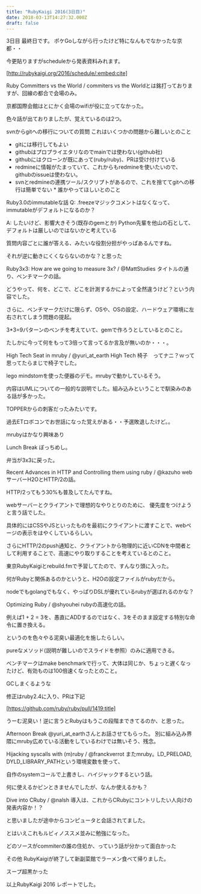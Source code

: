 ```yaml
---
title: "RubyKaigi 2016(3日目)"
date: 2018-03-13T14:27:32.000Z
draft: false
---
```


3日目
最終日です。
ポケGoしながら行ったけど特になんもでなかったな京都・・

今更貼りますがscheduleから発表資料みれます。

[http://rubykaigi.org/2016/schedule/:embed:cite]

Ruby Committers vs the World / commiters
vs the Worldとは銘打っておりますが、回線の都合で会場のみ。

京都国際会館はとにかく会場のwifiが役に立ってなかった。

色々話が出ておりましたが、覚えているのは2つ。

svnからgitへの移行についての質問
これはいくつかの問題から難しいとのこと

 * gitには移行してもよい
 * githubはプロプライエタリなのでmainでは使わない(github社)
 * githubにはクローンが既にあって(ruby/ruby)、PRは受け付けている
 * redmineに情報がたまっていて、これからもredmineを使いたいので、githubのissueは使わない。
 * svnとredmineの連携ツール/スクリプトがあるので、これを捨ててgitへの移行は簡単でない * 誰かやってほしいとのこと
   
   

Ruby3.0のimmutableな話
Q: .freezeマジックコメントはなくなって、immutableがデフォルトになるのか？

A: したいけど、影響大きそう(既存のgemとか)
Python先輩を他山の石として、デフォルトは厳しいのではないかと考えている

質問内容ごとに誰が答える、みたいな役割分担がやっぱあるんですね。

それが逆に動きにくくならないのかな？と思った

Ruby3x3: How are we going to measure 3x? / @MattStudies
タイトルの通り、ベンチマークの話。

どうやって、何を、どこで、どこを計測するかによって全然違うけど？という内容でした。

さらに、ベンチマークだけに限らず、OSや、OSの設定、ハードウェア環境に左右されてしまう問題の提起。

3*3=9パターンのベンチを考えていて、gemで作ろうとしているとのこと。

たしかに今って何をもって3倍って言ってるか言及が無いのか・・・。

High Tech Seat in mruby / @yuri_at_earth
High Tech 椅子　ってナニ？ｗって思ってたらまじで椅子でした。

lego mindstomを使った便器のデモ。mrubyで動かしているそう。

内容はUMLについての一般的な説明でした。組み込みということで馴染みのある話が多かった。

TOPPERからの刺客だったみたいです。

過去ETロボコンでお世話になった覚えがある・・予選敗退したけど。。

mrubyはかなり興味あり

Lunch Break
ぼっちめし。

弁当が3x3に戻った。

Recent Advances in HTTP and Controlling them using ruby / @kazuho
webサーバーH2OとHTTP/2の話。

HTTP/2ってもう30%も普及してたんですね。

webサーバーとクライアントで理想的なやりとりのために、
優先度をつけようと言う話でした。

具体的にはCSSやJSといったものを最初にクライアントに渡すことで、webページの表示をはやくしているらしい。

さらにHTTP/2のpush通知と、クライアントから物理的に近いCDNを中間者として利用することで、高速にやり取りすることを考えているとのこと。

東京RubyKaigiとrebuild.fmで予習してたので、すんなり頭に入った。

何がRubyと関係あるのかというと、H2Oの設定ファイルがrubyだから。

nodeでもgolangでもなく、やっぱりDSLが優れているrubyが選ばれるのかな？

Optimizing Ruby / @shyouhei
rubyの高速化の話。

例えば1 + 2 = 3を、愚直にADDするのではなく、3をそのまま設定する特別な命令に置き換える。

というのを色々やる泥臭い最適化を施したらしい。

pureなメソッド(説明が難しいのでスライドを参照）のみに適用できる。

ベンチマークはmake benchmarkで行って、大体は同じか、ちょっと遅くなったけど、有効ものは100倍速くなったとのこと。

GCしまくるような

修正はruby2.4に入り、PRは下記

[https://github.com/ruby/ruby/pull/1419:title]

うーむ泥臭い！逆に言うとRubyはもうこの段階まできてるのか、と思った。

Afternoon Break
@yuri_at_earthさんとお話させてもらった。
別に組み込み界隈にmruby広めている活動をしているわけでは無いそう、残念。

Hijacking syscalls with (m)ruby / @franckverrot
またmruby。LD_PRELOAD, DYLD_LIBRARY_PATHという環境変数を使って、

自作のsystemコールで上書きし、ハイジャックするという話。

何に使えるかピンときませんでしたが、なんか使えるかも？

Dive into CRuby / @nalsh
導入は、これからCRubyにコントリしたい人向けの発表内容か！？

と思いましたが途中からコンピュータと会話されてました。

とはいえこれもルビィノススメ並みに勉強になった。

どのソースがcommiterの誰の住処か、っていう話が分かって面白かった

その他
RubyKaigiが終了して新副菜館でラーメン食べて帰りました。

スープ超黒かった

以上RubyKaigi 2016 レポートでした。
